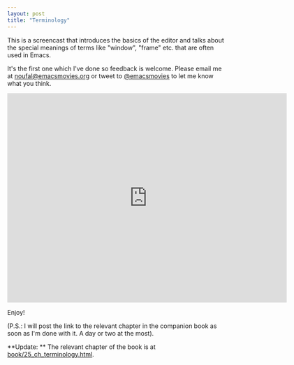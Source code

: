 ```yaml
---
layout: post
title: "Terminology"
---
```


This is a screencast that introduces the basics of the editor and talks about the special meanings of terms like "window", "frame" etc. that are often used in Emacs. 

It's the first one which I've done so feedback is welcome. Please email me at [noufal@emacsmovies.org](noufal@emacsmovies.org) or tweet to [@emacsmovies](http://twitter.com/emacsmovies) to let me know what you think.

<iframe src="http://archive.org/embed/EmacsMovies/01-episode-terminology.webm" width="640" height="480" frameborder="0"></iframe>

Enjoy!

(P.S.: I will post the link to the relevant chapter in the companion book as soon as I'm done with it. A day or two at the most).

**Update: ** The relevant chapter of the book is at [book/25_ch_terminology.html](http://emacsmovies.org/book/25_ch_terminology.html).
